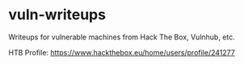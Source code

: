 # vuln-writeups

Writeups for vulnerable machines from Hack The Box, Vulnhub, etc.

HTB Profile: https://www.hackthebox.eu/home/users/profile/241277
